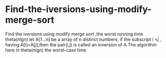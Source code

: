 Find-the-iversions-using-modify-merge-sort
==========================================

Find the iversions using modify merge sort ,the worst running time theta(nlgn)
let A[1...n] be a array of n distinct numbers, if the subscript i <j , having A[i]>A[j],then the pair(i,j) 
is called an inversion of A
The algorithm here in theta(nlgn) the worst-case time 
